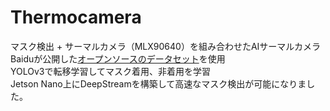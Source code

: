 # Thermocamera
マスク検出 + サーマルカメラ（MLX90640）を組み合わせたAIサーマルカメラ       
Baiduが公開した[オープンソースのデータセット](https://www.paddlepaddle.org.cn/hub/scene/maskdetect)を使用      
YOLOv3で転移学習してマスク着用、非着用を学習    
Jetson Nano上にDeepStreamを構築して高速なマスク検出が可能になりました。    
